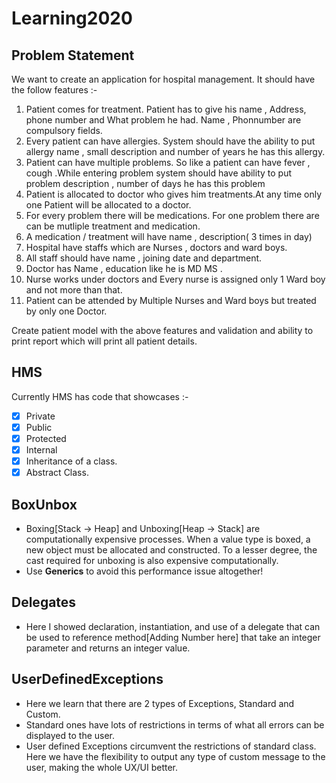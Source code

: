 # Learning2020

## Problem Statement

We want to create an application for hospital management. It should have the follow features :-

1. Patient comes for treatment. Patient has to give his name , Address, phone number and What problem he had. Name , Phonnumber are compulsory fields.
2. Every patient can have allergies. System should have the ability to put allergy name , small description and number of years he has this allergy.
2. Patient can have multiple problems. So like a patient can have fever , cough .While entering problem system should have ability to put problem description ,        number of days he has this problem 
3. Patient is allocated to doctor who gives him treatments.At any time only one Patient will be allocated to a doctor.
4. For every problem there will be medications. For one problem there are can be mutliple treatment and medication.
5. A medication / treatment will have name , description( 3 times in day)
6. Hospital have staffs which are Nurses , doctors  and  ward boys.
7. All staff should have name , joining date and department.
8. Doctor has Name , education like he is MD MS . 
9. Nurse works under doctors and Every nurse is assigned only 1 Ward boy and not more than that.
10. Patient can be attended by Multiple Nurses and Ward boys but treated by only one Doctor.

Create patient model with the above features and validation and ability to print report which will print all patient details.


## HMS
Currently HMS has code that showcases :-
- [x] Private
- [x] Public
- [x] Protected
- [x] Internal
- [x] Inheritance of a class.
- [x] Abstract Class.

## BoxUnbox
* Boxing[Stack -> Heap] and Unboxing[Heap -> Stack] are computationally expensive processes. When a value type is boxed, a new object must be allocated and           constructed. To a lesser degree, the cast required for unboxing is also expensive computationally. 
* Use **Generics** to avoid this performance issue altogether!

## Delegates
* Here I showed declaration, instantiation, and use of a delegate that can be used to reference method[Adding Number here] that take an integer parameter and         returns an integer value.

## UserDefinedExceptions
* Here we learn that there are 2 types of Exceptions, Standard and Custom.
* Standard ones have lots of restrictions in terms of what all errors can be displayed to the user.
* User defined Exceptions circumvent the restrictions of standard class. Here we have the flexibility to output any type of custom message to the user, making the     whole UX/UI better.
